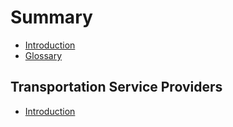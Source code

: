 # Summary

* [Introduction](README.md)
* [Glossary](glossary.md)

## Transportation Service Providers

* [Introduction](introduction.md)

